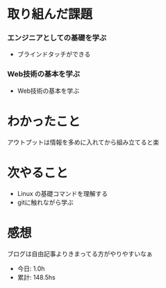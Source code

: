 # 取り組んだ課題
### エンジニアとしての基礎を学ぶ
* ブラインドタッチができる
### Web技術の基本を学ぶ
* Web技術の基本を学ぶ
# わかったこと
アウトプットは情報を多めに入れてから組み立てると楽
# 次やること
* Linux の基礎コマンドを理解する
* gitに触れながら学ぶ
# 感想
ブログは自由記事よりきまってる方がやりやすいなぁ
* 今日: 1.0h
* 累計: 148.5hs
